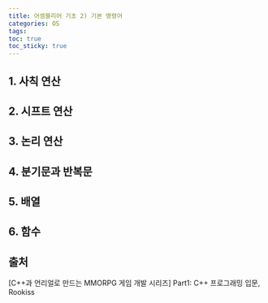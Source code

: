 ```yaml
---
title: 어셈블리어 기초 2) 기본 명령어
categories: OS
tags: 
toc: true
toc_sticky: true
---
```


## **1. 사칙 연산**
## **2. 시프트 연산**
## **3. 논리 연산**
## **4. 분기문과 반복문**
## **5. 배열**
## **6. 함수**

## **출처**

[C++과 언리얼로 만드는 MMORPG 게임 개발 시리즈] Part1: C++ 프로그래밍 입문, Rookiss
